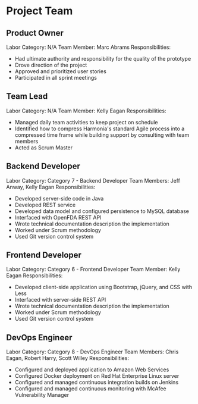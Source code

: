 # Project Team
 
## Product Owner
Labor Category: N/A
Team Member: Marc Abrams
Responsibilities:
* Had ultimate authority and responsibility for the quality of the prototype
* Drove direction of the project
* Approved and prioritized user stories
* Participated in all sprint meetings

## Team Lead
Labor Category: N/A
Team Member: Kelly Eagan
Responsibilities:
* Managed daily team activities to keep project on schedule
* Identified how to compress Harmonia's standard Agile process into a compressed time frame while building support by consulting with team members
* Acted as Scrum Master

## Backend Developer
Labor Category: Category 7 - Backend Developer
Team Members: Jeff Anway, Kelly Eagan
Responsibilities:
* Developed server-side code in Java
* Developed REST service
* Developed data model and configured persistence to MySQL database
* Interfaced with OpenFDA REST API
* Wrote technical documentation description the implementation
* Worked under Scrum methodology
* Used Git version control system

## Frontend Developer
Labor Category: Category 6 - Frontend Developer
Team Member: Kelly Eagan
Responsibilities:
* Developed client-side application using Bootstrap, jQuery, and CSS with Less
* Interfaced with server-side REST API
* Wrote technical documentation description the implementation
* Worked under Scrum methodology
* Used Git version control system

## DevOps Engineer
Labor Category: Category 8 - DevOps Engineer
Team Members: Chris Eagan, Robert Harry, Scott Willey
Responsibilities:
* Configured and deployed application to Amazon Web Services
* Configured Docker deployment on Red Hat Enterprise Linux server
* Configured and managed continuous integration builds on Jenkins
* Configured and managed continuous monitoring with McAfee Vulnerability Manager
